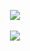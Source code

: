 <p align="center">
  <a href="https://github.com/WeLoveYouDuh">
    <img src="https://lanyard.cnrad.dev/api/388858536521629706"/>
</a><br><br>
  <a href="https://github.com/WeLoveYouDuh">
<img src="https://github-readme-stats.vercel.app/api?username=PeanutDumplings&show_icons=true&theme=dark">
</a>
</p>
